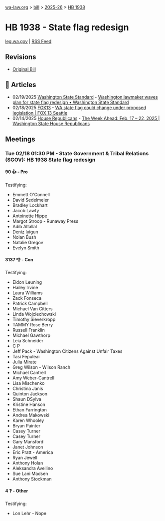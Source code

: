 [wa-law.org](/) > [bill](/bill/) > [2025-26](/bill/2025-26/) > [HB 1938](/bill/2025-26/hb/1938/)

# HB 1938 - State flag redesign
[leg.wa.gov](https://app.leg.wa.gov/billsummary?BillNumber=1938&Year=2025&Initiative=false) | [RSS Feed](./rss.xml)

## Revisions
* [Original Bill](1/)

## 📰 Articles
* 02/19/2025 [Washington State Standard](/org/washington_state_standard/) - [Washington lawmaker waves plan for state flag redesign • Washington State Standard](https://washingtonstatestandard.com/2025/02/18/washington-lawmaker-waves-plan-for-state-flag-redesign/#:~:text=House%20Bill%201938)
* 02/18/2025 [FOX13](/org/fox13/) - [WA state flag could change under proposed legislation | FOX 13 Seattle](https://www.fox13seattle.com/news/wa-state-flag-change-legislation#:~:text=House%20Bill%201938)
* 02/14/2025 [House Republicans](/org/house_republicans/) - [The Week Ahead: Feb. 17 – 22, 2025 | Washington State House Republicans](https://houserepublicans.wa.gov/week/the-week-ahead-feb-17-22-2025/#:~:text=HB%201938)

## Meetings
### Tue 02/18 01:30 PM - State Government & Tribal Relations (SGOV): HB 1938 State flag redesign
#### 90 👍 - Pro
Testifying:
* Emmett O'Connell
* David Sedelmeier
* Bradley Lockhart
* Jacob Lawty
* Antoinette Hippe
* Margot Stroop - Runaway Press
* Adib Altallal
* Deniz Iyigun
* Nolan Bush
* Natalie Gregov
* Evelyn Smith

#### 3137 👎 - Con
Testifying:
* Eldon Leuning
* Hailey Irvine
* Laura Williams
* Zack Fonseca
* Patrick Campbell
* Michael Van Citters
* Linda Wojciechowski
* Timothy Sieverkropp
* TAMMY Rose Berry
* Russell Franklin
* Michael Gawthorp
* Leia Schneider
* C P
* Jeff Pack - Washington Citizens Against Unfair Taxes
* Tasi Fepuleai
* Julia Mirate
* Greg Wilson - Wilson Ranch
* Michael Cantrell
* Amy Weber-Cantrell
* Lisa Mischenko
* Christina Janis
* Quinton Jackson
* Shaun DSylva
* Kristine Hanson
* Ethan Farrington
* Andrea Makowski
* Karen Whooley
* Bryan Painter
* Casey Turner
* Casey Turner
* Gary Mansford
* Janet Johnson
* Eric Pratt - America
* Ryan Jewell
* Anthony Holan
* Aleksandra Avellino
* Sue Lani Madsen
* Anthony Stockman

#### 4 ❓ - Other
Testifying:
* Lon Lehr - Nope
